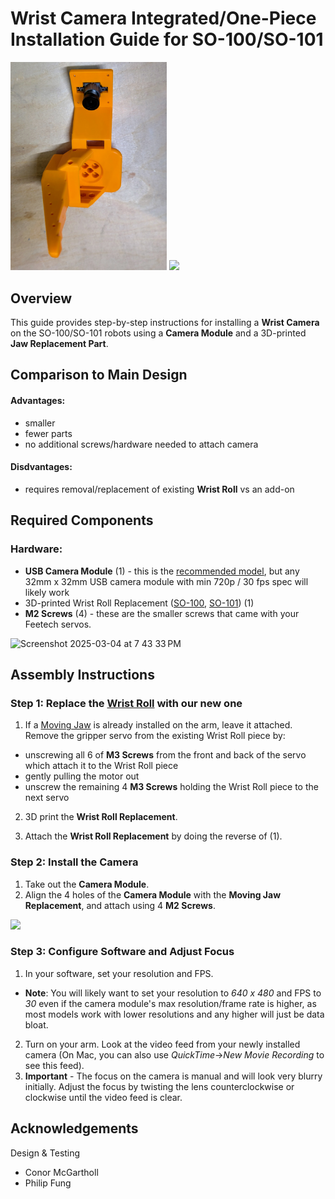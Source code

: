 # Wrist Camera Integrated/One-Piece Installation Guide for SO-100/SO-101

<img width="250" src="../../media/Wrist_Cam_Mount_32x32_UVC_module_1.jpg" /> 
<img width="250" src="../../media/Wrist_Cam_Mount_32x32_UVC_module_2.jpg" />

## Overview
This guide provides step-by-step instructions for installing a **Wrist Camera** on the SO-100/SO-101 robots using a **Camera Module** and a 3D-printed **Jaw Replacement Part**.

## Comparison to Main Design
#### Advantages:
- smaller
- fewer parts
- no additional screws/hardware needed to attach camera

#### Disdvantages:
- requires removal/replacement of existing **Wrist Roll** vs an add-on

## Required Components
### Hardware:
- **USB Camera Module** (1) - this is the [recommended model](https://www.amazon.com/innomaker-Computer-Raspberry-Support-Windows/dp/B0CNCSFQC1/ref=pd_lpo_d_sccl_3/132-7372155-9780230?pd_rd_w=eYz4L&content-id=amzn1.sym.4c8c52db-06f8-4e42-8e56-912796f2ea6c&pf_rd_p=4c8c52db-06f8-4e42-8e56-912796f2ea6c&pf_rd_r=XC3EXZRSSXKDB1G0Z5D7&pd_rd_wg=1wTpn&pd_rd_r=932b1976-9ac7-4cef-9774-f0f9c3acb804&pd_rd_i=B0CNCSFQC1&psc=1), but any 32mm x 32mm USB camera module with min 720p / 30 fps spec will likely work
- 3D-printed Wrist Roll Replacement ([SO-100](/Optional/Wrist_Cam_Mount_32x32_UVC_Module/stl/Wrist_Cam_Mount_32x32_UVC_Module_SO100.stl), [SO-101](/Optional/Wrist_Cam_Mount_32x32_UVC_Module/stl/Wrist_Cam_Mount_32x32_UVC_Module_SO101.stl)) (1)
- **M2 Screws** (4) - these are the smaller screws that came with your Feetech servos.


<img height="200" alt="Screenshot 2025-03-04 at 7 43 33 PM" src="https://github.com/user-attachments/assets/18099e1d-754c-4877-871f-9113a0dff062" />

## Assembly Instructions
### Step 1: Replace the [Wrist Roll](../../STL/SO101/Individual/Wrist_Roll_Follower_SO101.stl) with our new one
1. If a [Moving Jaw](../../STL/SO101/Individual/Moving_Jaw_SO101.stl) is already installed on the arm, leave it attached. Remove the gripper servo from the existing Wrist Roll piece by:
 - unscrewing all 6 of **M3 Screws** from the front and back of the servo which attach it to the Wrist Roll piece 
 - gently pulling the motor out
 - unscrew the remaining 4 **M3 Screws** holding the Wrist Roll piece to the next servo
   
2. 3D print the **Wrist Roll Replacement**.

3. Attach the **Wrist Roll Replacement** by doing the reverse of (1).


### Step 2: Install the Camera
1. Take out the **Camera Module**.
2. Align the 4 holes of the **Camera Module** with the **Moving Jaw Replacement**, and attach using 4 **M2 Screws**.

<img height="300" src="https://github.com/user-attachments/assets/ea5af652-9311-44c7-8ae8-525f42cb4703" />


### Step 3: Configure Software and Adjust Focus
1. In your software, set your resolution and FPS. 
- **Note**: You will likely want to set your resolution to *640 x 480* and FPS to *30* even if the camera module's max resolution/frame rate is higher, as most models work with lower resolutions and any higher will just be data bloat.
2. Turn on your arm.  Look at the video feed from your newly installed camera (On Mac, you can also use *QuickTime*->*New Movie Recording* to see this feed).  
3. **Important** - The focus on the camera is manual and will look very blurry initially. Adjust the focus by twisting the lens counterclockwise or clockwise until the video feed is clear.

## Acknowledgements

Design & Testing
- Conor McGartholl
- Philip Fung